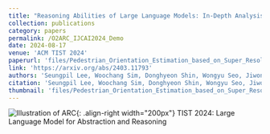 ```yaml
---
title: "Reasoning Abilities of Large Language Models: In-Depth Analysis on the Abstraction and Reasoning Corpus"
collection: publications
category: papers
permalink: /O2ARC_IJCAI2024_Demo
date: 2024-08-17
venue: 'ACM TIST 2024'
paperurl: 'files/Pedestrian_Orientation_Estimation_based_on_Super_Resolution_of_LiDAR_Data.pdf'
link: 'https://arxiv.org/abs/2403.11793'
authors: 'Seungpil Lee, Woochang Sim, Donghyeon Shin, Wongyu Seo, Jiwon Park, <em>Seokki Lee</em>, Sanha Hwang, Sejin Kim, and Sundong Kim' 
citation: 'Seungpil Lee, Woochang Sim, Donghyeon Shin, Wongyu Seo, Jiwon Park, Seokki Lee, Sanha Hwang, Sejin Kim, and Sundong Kim, (2024). &quot;Reasoning Abilities of Large Language Models: In-Depth Analysis on the Abstraction and Reasoning Corpus.&quot; <i>ACM TIST 2024</i>.'
thumbnail: 'files/Pedestrian_Orientation_Estimation_based_on_Super_Resolution_of_LiDAR_Data.png'
---
```


![Illustration of ARC](/images/500x300.png){: .align-right width="200px"}
TIST 2024: Large Language Model for Abstraction and Reasoning